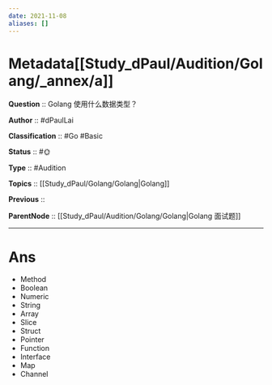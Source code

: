 ```yaml
---
date: 2021-11-08
aliases: []
---
```


# Metadata[[Study_dPaul/Audition/Golang/_annex/a]]

**Question** :: Golang 使用什么数据类型？

**Author** :: #dPaulLai

**Classification** :: #Go #Basic 

**Status** :: #🌞 

**Type** :: #Audition 

**Topics** :: [[Study_dPaul/Golang/Golang|Golang]]

**Previous** ::

**ParentNode** :: [[Study_dPaul/Audition/Golang/Golang|Golang 面试题]]

---

# Ans

-   Method
-   Boolean
-   Numeric
-   String
-   Array
-   Slice
-   Struct
-   Pointer
-   Function
-   Interface
-   Map
-   Channel

